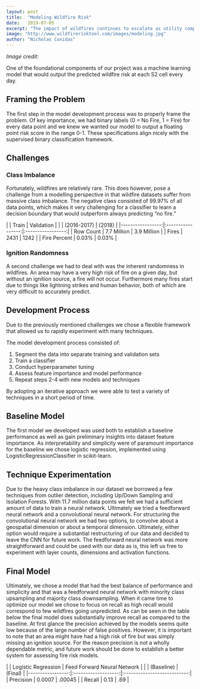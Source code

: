 ```yaml
---
layout: post
title:  "Modeling Wildfire Risk"
date:   2019-07-05
excerpt: "The impact of wildfires continues to escalate as utility companies struggle to manage risk."
image: "http://www.wildfirerisktool.com/images/modeling.jpg"
author: "Nicholas Conidas"
---
```


_Image credit: []()_

One of the foundational components of our project was a machine learning model that would output the predicted wildfire risk at each S2 cell every day. 

## Framing the Problem
The first step in the model development process was to properly frame the problem. Of key importance, we had binary labels (0 = No Fire, 1 = Fire) for every data point and we knew we wanted our model to output a floating point risk score in the range 0-1. These specifications align nicely with the supervised binary classification framework.

## Challenges
### Class Imbalance
Fortunately, wildfires are relatively rare. This does however, pose a challenge from a modelling perspective in that wildfire datasets suffer from massive class imbalance. The negative class consisted of 99.97% of all data points, which makes it very challenging for a classifier to learn a decision boundary that would outperform always predicting “no fire.” 

|                  | Train             | Validation        |
|                  | (2016-2017)       | (2018)            |
|-----------------:|:-----------------:|:-----------------:|
| Row Count        | 7.7 Million       | 3.9 Million       |
| Fires            | 2431              | 1242              |
| Fire Percent     | 0.03%             | 0.03%             |

### Ignition Randomness
A second challenge we had to deal with was the inherent randomness in wildfires. An area may have a very high risk of fire on a given day, but without an ignition source, a fire will not occur. Furthermore many fires start due to things like lightning strikes and human behavior, both of which are very difficult to accurately predict. 

## Development Process
Due to the previously mentioned challenges we chose a flexible framework that allowed us to rapidly experiment with many techniques. 

The model development process consisted of:
1. Segment the data into separate training and validation sets
2. Train a classifier
3. Conduct hyperparameter tuning
4. Assess feature importance and model performance
5. Repeat steps 2-4 with new models and techniques

By adopting an iterative approach we were able to test a variety of techniques in a short period of time. 

## Baseline Model
The first model we developed was used both to establish a baseline performance as well as gain preliminary insights into dataset feature importance. As interpretability and simplicity were of paramount importance for the baseline we chose logistic regression, implemented using LogisticRegressionClassifier in scikit-learn.

## Technique Experimentation
Due to the heavy class imbalance in our dataset we borrowed a few techniques from outlier detection, including Up/Down Sampling and Isolation Forests. With 11.7 million data points we felt we had a sufficient amount of data to train a neural network. Ultimately we tried a feedforward neural network and a convolutional neural network. For structuring the convolutional neural network we had two options, to convolve about a geospatial dimension or about a temporal dimension. Ultimately, either option would require a substantial restructuring of our data and decided to leave the CNN for future work. The feedforward neural network was more straightforward and could be used with our data as is, this left us free to experiment with layer counts, dimensions and activation functions. 

## Final Model
Ultimately, we chose a model that had the best balance of performance and simplicity and that was a feedforward neural network with minority class upsampling and majority class downsampling. When it came time to optimize our model we chose to focus on recall as high recall would correspond to few wildfires going unpredicted. As can be seen in the table below the final model does substantially improve recall as compared to the baseline. At first glance the precision achieved by the models seems quite low because of the large number of false positives. However, it is important to note that an area might have had a high risk of fire but was simply missing an ignition source. For the reason precision is not a wholly dependable metric, and future work should be done to establish a better system for assessing fire risk models.

|                  | Logistic Regression | Feed Forward Neural Network |
|                  | (Baseline)          | (Final)                     |
|-----------------:|:-------------------:|:---------------------------:|
| Precision        | 0.0007              | .00045                      |
| Recall           | 0.13                | .69                         |


